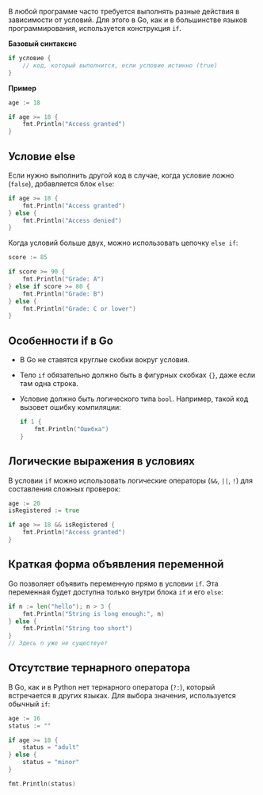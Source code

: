 В любой программе часто требуется выполнять разные действия в зависимости от условий. Для этого в Go, как и в большинстве языков программирования, используется конструкция `if`.

**Базовый синтаксис**

```go
if условие {
	// код, который выполнится, если условие истинно (true)
}
```

**Пример**

```go
age := 18

if age >= 18 {
	fmt.Println("Access granted")
}
```

## Условие else

Если нужно выполнить другой код в случае, когда условие ложно (`false`), добавляется блок `else`:

```go
if age >= 18 {
	fmt.Println("Access granted")
} else {
	fmt.Println("Access denied")
}
```

Когда условий больше двух, можно использовать цепочку `else if`:

```go
score := 85

if score >= 90 {
	fmt.Println("Grade: A")
} else if score >= 80 {
	fmt.Println("Grade: B")
} else {
	fmt.Println("Grade: C or lower")
}
```

## Особенности if в Go

- В Go не ставятся круглые скобки вокруг условия.
- Тело `if` обязательно должно быть в фигурных скобках `{}`, даже если там одна строка.
- Условие должно быть логического типа `bool`. Например, такой код вызовет ошибку компиляции:

  ```go
  if 1 {
      fmt.Println("Ошибка")
  }
  ```

## Логические выражения в условиях

В условии `if` можно использовать логические операторы (`&&`, `||`, `!`) для составления сложных проверок:

```go
age := 20
isRegistered := true

if age >= 18 && isRegistered {
	fmt.Println("Access granted")
}
```

## Краткая форма объявления переменной

Go позволяет объявить переменную прямо в условии `if`. Эта переменная будет доступна только внутри блока `if` и его `else`:

```go
if n := len("hello"); n > 3 {
    fmt.Println("String is long enough:", n)
} else {
    fmt.Println("String too short")
}
// Здесь n уже не существует
```

## Отсутствие тернарного оператора

В Go, как и в Python нет тернарного оператора (`?:`), который встречается в других языках. Для выбора значения, используется обычный `if`:

```go
age := 16
status := ""

if age >= 18 {
	status = "adult"
} else {
	status = "minor"
}

fmt.Println(status)
```
